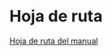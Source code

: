 # Hoja de ruta

[Hoja de ruta del manual](Hoja%20de%20ruta%207ae550df40354b2ba7424296538c7335/Hoja%20de%20ruta%20del%20manual%205ecbfb3e97a540158fe25b77e597d269.csv)